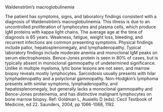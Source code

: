 Waldenström’s macroglobulinemia

The patient has symptoms, signs, and laboratory findings consistent with a diagnosis of Waldenström’s macroglobulinemia. This illness is due to an uncontrolled proliferation of lymphocytes and plasma cells, which produce IgM proteins with kappa light chains. The average age at the time of diagnosis is 65 years. Weakness, fatigue, weight loss, bleeding, and recurrent infections are common presenting symptoms. Physical findings include pallor, hepatosplenomegaly, and lymphadenopathy. Typical laboratory findings include moderate anemia and monoclonal IgM peaks on serum electrophoresis. Bence-Jones protein is seen in 80% of cases, but is typically absent in monoclonal gammopathy of undetermined significance. Unlike in multiple myeloma, lytic bone lesions are not seen, and marrow biopsy reveals mostly lymphocytes. Sarcoidosis usually presents with hilar lymphadenopathy and a polyclonal gammopathy. Non-Hodgkin’s lymphoma presents with similar symptoms, lymphadenopathy, and hepatosplenomegaly, but generally lacks a monoclonal gammopathy and Bence-Jones proteinemia, and has distinctive malignant lymphocytes on bone marrow biopsy. Ref: Goldman L, Ausiello D (eds): Cecil Textbook of Medicine, ed 22. Saunders, 2004, pp 1066-1068, 1192.